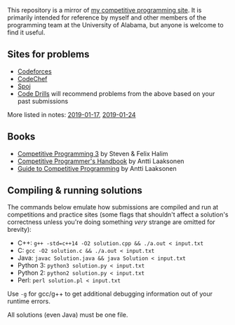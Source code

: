 This repository is a mirror of [my competitive programming site](http://competitive-programming.seangillen.com). It is primarily intended for reference by myself and other members of the programming team at the University of Alabama, but anyone is welcome to find it useful.

## Sites for problems
* [Codeforces](https://codeforces.com)
* [CodeChef](https://codechef.com)
* [Spoj](https://spoj.com)
* [Code Drills](https://code-drills.com) will recommend problems from the above based on your past submissions

More listed in notes: [2019-01-17](http://competitive-programming.seangillen.com/notes/2019-01-17/), [2019-01-24](http://competitive-programming.seangillen.com/notes/2019-01-24/)

## Books
* [Competitive Programming 3](https://cpbook.net/) by Steven & Felix Halim
* [Competitive Programmer's Handbook](https://cses.fi/book.pdf) by Antti Laaksonen
* [Guide to Competitive Programming](https://www.springer.com/us/book/9783319725468) by Antti Laaksonen

## Compiling & running solutions
The commands below emulate how submissions are compiled and run at competitions and practice sites (some flags that shouldn't affect a solution's correctness unless you're doing something *very* strange are omitted for brevity):
* C++: `g++ -std=c++14 -O2 solution.cpp && ./a.out < input.txt`
* C: `gcc -O2 solution.c && ./a.out < input.txt`
* Java: `javac Solution.java && java Solution < input.txt`
* Python 3: `python3 solution.py < input.txt`
* Python 2: `python2 solution.py < input.txt`
* Perl: `perl solution.pl < input.txt`

Use `-g` for gcc/g++ to get additional debugging information out of your runtime errors.

All solutions (even Java) must be one file.
